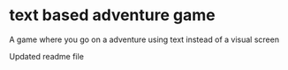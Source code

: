 # text based adventure game
A game where you go on a adventure using text instead of a visual screen

Updated readme file
